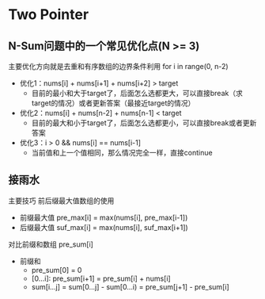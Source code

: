 # Two Pointer

## N-Sum问题中的一个常见优化点(N >= 3)

主要优化方向就是去重和有序数组的边界条件利用 for i in range(0, n-2)

- 优化1：nums[i] + nums[i+1] + nums[i+2] > target
  - 目前的最小和大于target了，后面怎么选都更大，可以直接break（求target的情况）或者更新答案（最接近target的情况）
- 优化2：nums[i] + nums[n-2] + nums[n-1] < target
  - 目前的最大和小于target了，后面怎么选都更小，可以直接break或者更新答案
- 优化3：i > 0 && nums[i] == nums[i-1]
  - 当前值和上一个值相同，那么情况完全一样，直接continue


## 接雨水

主要技巧 前后缀最大值数组的使用

- 前缀最大值 pre_max[i] = max(nums[i], pre_max[i-1])
- 后缀最大值 suf_max[i] = max(nums[i], suf_max[i+1])

对比前缀和数组 pre_sum[i]

- 前缀和 
  - pre_sum[0] = 0
  - [0...i]: pre_sum[i+1] = pre_sum[i] + nums[i]
  - sum[i...j] = sum[0...j] - sum[0...i) = pre_sum[j+1] - pre_sum[i]